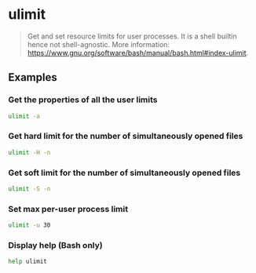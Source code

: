 # ulimit

> Get and set resource limits for user processes. It is a shell builtin hence not shell-agnostic. More information: <https://www.gnu.org/software/bash/manual/bash.html#index-ulimit>.

## Examples

### Get the properties of all the user limits

```bash
ulimit -a
```

### Get hard limit for the number of simultaneously opened files

```bash
ulimit -H -n
```

### Get soft limit for the number of simultaneously opened files

```bash
ulimit -S -n
```

### Set max per-user process limit

```bash
ulimit -u 30
```

### Display help (Bash only)

```bash
help ulimit
```
